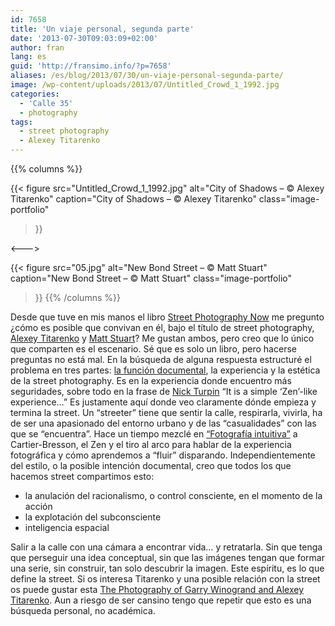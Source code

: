 ```yaml
---
id: 7658
title: 'Un viaje personal, segunda parte'
date: '2013-07-30T09:03:09+02:00'
author: fran
lang: es
guid: 'http://fransimo.info/?p=7658'
aliases: /es/blog/2013/07/30/un-viaje-personal-segunda-parte/
image: /wp-content/uploads/2013/07/Untitled_Crowd_1_1992.jpg
categories:
  - 'Calle 35'
  - photography
tags:
  - street photography
  - Alexey Titarenko
---
```


{{% columns %}}

{{< figure
  src="Untitled_Crowd_1_1992.jpg"
  alt="City of Shadows – © Alexey Titarenko"
  caption="City of Shadows – © Alexey Titarenko"
  class="image-portfolio"
>}}

<--->

{{< figure
  src="05.jpg"
  alt="New Bond Street – © Matt Stuart"
  caption="New Bond Street – © Matt Stuart"
  class="image-portfolio"
>}}
{{% /columns %}}

Desde que tuve en mis manos el
libro [Street Photography Now](http://www.thamesandhudson.com/Street_Photography_Now/9780500289075) me pregunto ¿cómo es
posible que convivan en él, bajo el título de street photography, [Alexey Titarenko](http://www.alexeytitarenko.com/)
y [Matt Stuart](http://www.mattstuart.com/)? Me gustan ambos, pero creo que lo único que comparten es el escenario. Sé
que es solo un libro, pero hacerse preguntas no está mal. En la búsqueda de alguna respuesta estructuré el problema en
tres partes: [la función documental](http://calle35.com/un-viaje-personal/), la experiencia y la estética de la street
photography. Es en la experiencia donde encuentro más seguridades, sobre todo en la frase
de [Nick Turpin](http://www.in-public.com/information/what_is) “It is a simple ‘Zen’-like experience…” Es justamente
aquí donde veo claramente dónde empieza y termina la street. Un “streeter” tiene que sentir la calle, respirarla,
vivirla, ha de ser una apasionado del entorno urbano y de las “casualidades” con las que se “encuentra”. Hace un tiempo
mezclé en [“Fotografía intuitiva”](/posts/2009/01/01_fotografia_intuitiva) a
Cartier-Bresson, el Zen y el tiro al arco para hablar de la experiencia fotográfica y cómo aprendemos a “fluir”
disparando. Independientemente del estilo, o la posible intención documental, creo que todos los que hacemos street
compartimos esto:

- la anulación del racionalismo, o control consciente, en el momento de la acción
- la explotación del subconsciente
- inteligencia espacial

Salir a la calle con una cámara a encontrar vida… y retratarla. Sin que tenga que perseguir una idea conceptual, sin que
las imágenes tengan que formar una serie, sin construir, tan solo descubrir la imagen. Este espíritu, es lo que define
la street. Si os interesa Titarenko y una posible relación con la street os puede gustar
esta [The Photography of Garry Winogrand and Alexey Titarenko](http://www.theasc.com/blog/2009/12/07/street-wise-the-photography-of-garry-winogrand-and-alexey-titarenko/).
Aun a riesgo de ser cansino tengo que repetir que esto es una búsqueda personal, no académica.


